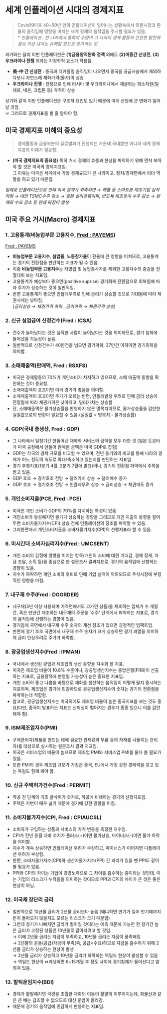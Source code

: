 # 세계 인플레이션 시대의 경제지표

> Covid19이후 40~50년 만의 인플레이션이 일어나는 상황속에서 외환시장과 환율의 움직임에 영향을 미치는 세계 경제의 움직임을 주시할 필요가 있음. <br>
_* 인플레이션 : 한 나라에서 통화의 수량이 그 나라의 경제 활동의 건전한 발전에 필요 이상 내지는 유해할 정도로 증가하는 것_

과거와는 달리 이번 인플레이션은 __(1)금융양적완화 정책__ 외에도 **(2)미중간 신냉전**, **(3)우크라이나 전쟁** 이라는 지정학적 요소가 작용됨.
* __美-中 간 신냉전__ : 중국과 디커플링 움직임이 나오면서 중국을 공급사슬에서 제외하다보니 자연스레 재화가격(물가)이 상승
* __우크라이나 전쟁__ : 전쟁으로 인해 러시아 및 우크라이나에서 채굴되는 희소자원(일례로, 네온, 크립톤 등) 가격이 상승

상기와 같이 이번 인플레이션은 구조적 요인도 있기 때문에 미래 산업에 큰 변화가 일어날 것임.<br>
☞ 그러므로 경제지표를 볼 줄 알아야 함.


## 미국 경제지표 이해의 중요성
> 경제활동과 금융부분의 글로벌화가 진행되는 가운데 국내뿐만 아니라 세계 경제지표의 이해가 필요함.

* __(미국 경제지표의 중요성)__ 특히 거시 경제의 흐름과 현상을 파악하기 위해 먼저 보아야 할 것은 미국의 경제지표임.<br>
그 이유는 미국은 세계에서 가장 경제규모가 큰 나라이고, 정치/경제면에서 리더 역할을 하고 있기 때문임.<br>

_일례로 인플레이션으로 인해 미국 경제가 위축되면 → 애플 등 스마트폰 제조기업 실적 악화 → 대만 TSMC수주 감소 → 일본 실리콘웨이퍼, 반도체 제조장치 수주 감소 → 원재료 수요 감소 등 연쇄 파장이 발생_

## 미국 주요 거시(Macro) 경제지표
### 1. 고용통계(비농업부문 고용지수, [Fred : PAYEMS](https://fred.stlouisfed.org/series/PAYEMS))
[Fred : PAYEMS](https://fred.stlouisfed.org/series/PAYEMS)
* __비농업부문 고용지수__, __실업율__, **노동참가율**이 환율에 큰 영향을 미치므로, 고용통계는 경기의 전환점을 판단하는 지표가 될 수 있음.<br>
* 이중 **비농업부문 고용지수**는 자영업 및 농업종사자를 제외한 고용자수의 증감을 전월대비 보는 지표임.<br>
* 고용통계가 예상보다 좋으면(positive suprise) 경기회복 전환점으로 회복됨에 따라 주가가 상승하는 것이 일반적임.<br>
* 반면 고용통계가 좋으면 인플레우려로 인해 금리가 상승할 것으로 기대됨에 따라 채권시세는 낮아짐.<br>
(_금리상승 → 채권가격 하락_ , _금리하락 → 채권가격 상승_)


### 2. 신규 실업급여 신청건수(Fred : ICSA)

* 건수가 늘어났다는 것은 실직한 사람이 늘어났다는 것을 의미하므로, 경기 침체에 들어섰을 가능성이 높음.
* 일반적으로 신청건수가 40만건을 넘으면 경기악화, 37만건 이하이면 경기회복을 의미함.


### 3. 소매매출액(판매액, Fred : RSXFS)

* 미국은 경제활동의 70%가 개인소비가 차지하고 있으므로, 소매 매출액 동향을 확인하는 것이 중요함.
* 소매매출액이 호조이면 미국 경기가 좋음을 의미함.
* 소매매출액이 호조이면 주가가 오르는 반면, 인플레발생 우려로 인해 금리 상승이 전망됨에 따라 채권가격은 낮아지고, 달러가치는 상승함
* 단, 소매매출액은 물가상승률을 반영하지 않은 명목치이므로, 물가상승률을 감안한 실질값으로의 변환이 필요할 수 있음 (실질값 = 명목치 - 물가상승률)

### 4. GDP(국내 총생산, Fred : GDP)

* 그 나라에서 일정기간 만들어낸 재화와 서비스의 금액을 모두 더한 것 (일본 도요타가 미국 공장에서 만들어 판매한 금액은 미국 GDP로 잡힘)
* GDP는 각국의 경제 규모를 비교할 수 있으며, 전년 동기와의 비교를 통해 나라의 경제가 어느 정도의 속도로 확대/축소하고 있는지를 판단하는 지표임.
* 경기 후행지표(1분기 4월, 2분기 7월에 발표)이나, 경기의 전환점 파악에서 주목을 받고 있음.
* GDP 호조 → 경기호조 전망 → 달러가치 상승 → 달러매수 증가
* GDP 호조 → 경기호조 전망 → 인플레우려 상승 → 금리상승 → 채권매도 증가

### 5. 개인소비지출(PCE, Fred : PCE)

* 미국은 개인 소비가 GDP의 70%를 차지하는 특성이 있음
* 개인소비가 왕성해지면 물가가 상승하는 경향을 그리므로 개인 지출의 동향을 짚어두면 소비자물가지수(CPI) 상승 전에 인플레이션의 징조를 파악할 수 있음.
* 그러한면에서 개인소비지출을 소비자물가지수(CPI)의 선행지표라 할 수 있음.

### 6. 미시간대 소비자심리지수(Fred : UMCSENT)

* 개인 소비의 감정에 영향을 미치는 항목(개인의 소비에 대한 기대감, 경제 정세, 자금 조달, 소득 등)을 중심으로 한 설문조사 결과지표로, 경기의 움직임에 선향하는 경향이 있음.
* 지수가 하락하면 개인 소비의 후퇴로 인해 기업 실적이 악화되므로 주식시장에 부정적인 영향을 미침.

### 7. 내구재 수주(Fred : DGORDER)

* 내구재(3년 이상 사용되며 가격면에서도 고가인 상품)를 제조하는 업체가 수 개월 간, 혹은 반년간 제조하는 내구재의 주문을 '수주' 단계에서 파악하는 지표로, 경기의 움직임에 선행하는 경향이 있음.
* 경기침에 국면에서 내구재 수주 숫자의 개선 징조가 있으면 긍정적인 임팩트임.
* 반면에 경기 호조 국면에서 내구재 수주 숫자가 크게 상승하면 경기 과열을 의미하여 금리 인상우려로 주가가 하락함.

### 8. 광공업생산지수(Fred : IPMAN)

* 국내에서 생산된 광업과 제조업의 생산 동향을 지수화 한 지표.
* 미국은 제조업 비율이 10.8% 수준이나, 광공업생산지수는 중앙은행(FRB)이 산출하는 지표로, 금융정책에 반영될 가능성이 높은 중요한 지표임.
* 개인 소비의 좋고 나쁨을 바탕으로 재화를 생산하는 움직임이 어떻게 될지 중시하는 지표이며, 제조업은 경기에 민감하므로 광공업생산지수의 숫자는 경기의 전환점을 파악하는데 적합함.
* 참고로, 광공업생산지수는 미국외에도 제조업 비율이 높은 중국지표를 보는 것도 중요(다만, 중국이 발표하는 지표는 신뢰성이 떨어지는 경우가 종종 있으니 이를 감안해야 함)

### 9. ISM제조업지수(PMI) 

* 구매관리자(제품을 만드는 데에 필요한 원재료와 부품 등의 자재를 사들이는 관리자)를 대상으로 실시하는 설문조사 결과 지표임.
* 미국은 서비스업의 비율이 높으므로 제조업 PMI와 서비스업 PMI를 둘다 볼 필요가 있음.
* 또한 PMI의 경우 제조업 규모가 가장큰 중국, EU에서 가장 강한 경제력을 갖고 있는 독일도 함께 봐야 함.

### 10. 신규 주택허가건수(Fred : PERMIT)

* 착공 전 단계의 기초 굴삭허가 숫자로, 착공에 비례하는 경기의 선행지표임.
* 주택은 저변이 매우 넓기 때문에 경기에 강한 영향을 미침.

### 11. 소비자물가지수(CPI, Fred : CPIAUCSL)

* 소비자가 구입하는 상품과 서비스의 가격 변동을 측정한 지수임.
* CPI가 전년 동월 대비 수치가 플러스(+)이면 물가상승, 마이너스(-)이면 물가 하락을 의미함.
* 지수가 계속 상승하면 인플레이선 우려가 부상하고, 마이너스가 이어지면 디플레이션 우려가 부상함.
* 한편, 소비자물가지수(CPI)와 생산자물가지수(PPI) 간 괴리가 있을 땐 PPI도 같이 볼 필요가 있음.
* PPI와 CPI의 차이는 기업이 경영노력으로 그 차이를 흡수하는 중이라는 것인데, 이는 기업의 리스크가 누적됨을 의미하는 것이므로 PPI과 CPI의 차이가 큰 것은 좋은 현상이 아님.

### 12. 미국채 장단리 금리

* 일반적으로 10년물 금리가 2년물 금리보다 높음 (왜냐하면 만기가 길어 만기때까지 돈이 돌아오지 않을지도 모르는 리스크가 크기 때문임)
* 그런데 경기가 나빠지면 금리가 떨어질 것이라는 예측 때문에 가능한 한 장기간 높은 금리가 고정된 상품인 10년물로 갈아타려고 할 것임.<br>
 → 이에 2년물 금리는 자금이 부족하고, 10년물 금리는 자금이 풍족해짐 <br>
 → 2년물의 운용(공급)자금이 부족(즉, 공급<수요)하므로 자금을 흡수하기 위해 2년물 금리가 상승하는 현상이 발생 <br>
 → 2년물 금리가 상승하고 10년물 금리가 하락하는 역일드 현상이 발생할 수 있음 <br>
 → 역일드 현상이 ㅂ라생하면 6~15개월 후 정도 사이에 경기침체가 들어선다고 알려져 있음. <br>

### 13. 발틱운임지수(BDI)
* 경제가 활발해지면 국경을 초월한 재화의 이동이 활발히 이루어지는데, 화물선과 같은 큰 배는 급조할 수 없으므로 대신 운임이 올라감.
* 때문에 경기의 움직임에 민감하게 반응하는 지표임.

